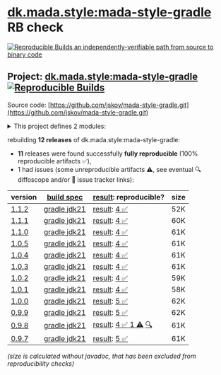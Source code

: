 [dk.mada.style:mada-style-gradle](https://central.sonatype.com/artifact/dk.mada.style/mada-style-gradle/versions) RB check
=======

[![Reproducible Builds](https://reproducible-builds.org/images/logos/rb.svg) an independently-verifiable path from source to binary code](https://reproducible-builds.org/)

## Project: [dk.mada.style:mada-style-gradle](https://central.sonatype.com/artifact/dk.mada.style/mada-style-gradle/versions) [![Reproducible Builds](https://img.shields.io/endpoint?url=https://raw.githubusercontent.com/jvm-repo-rebuild/reproducible-central/master/content/dk/mada/style/mada-style-gradle/badge.json)](https://github.com/jvm-repo-rebuild/reproducible-central/blob/master/content/dk/mada/style/mada-style-gradle/README.md)

Source code: [https://github.com/jskov/mada-style-gradle.git](https://github.com/jskov/mada-style-gradle.git)

<details><summary>This project defines 2 modules:</summary>

* [dk.mada.style:dk.mada.style.gradle.plugin](https://central.sonatype.com/artifact/dk.mada.style/dk.mada.style.gradle.plugin/overview)
* [dk.mada.style:mada-style-gradle](https://central.sonatype.com/artifact/dk.mada.style/mada-style-gradle/overview)
</details>

rebuilding **12 releases** of dk.mada.style:mada-style-gradle:
- **11** releases were found successfully **fully reproducible** (100% reproducible artifacts :white_check_mark:),
- 1 had issues (some unreproducible artifacts :warning:, see eventual :mag: diffoscope and/or :memo: issue tracker links):

| version | [build spec](/BUILDSPEC.md) | [result](https://reproducible-builds.org/docs/jvm/): reproducible? | size |
| -- | --------- | ------ | -- |
| [1.1.2](https://central.sonatype.com/artifact/dk.mada.style/mada-style-gradle/1.1.2/pom) | [gradle jdk21](mada-style-gradle-1.1.2.buildspec) | [result](mada-style-gradle-1.1.2.buildinfo): [4 :white_check_mark: ](mada-style-gradle-1.1.2.buildcompare) | 52K |
| [1.1.1](https://central.sonatype.com/artifact/dk.mada.style/mada-style-gradle/1.1.1/pom) | [gradle jdk21](mada-style-gradle-1.1.1.buildspec) | [result](mada-style-gradle-1.1.1.buildinfo): [4 :white_check_mark: ](mada-style-gradle-1.1.1.buildcompare) | 60K |
| [1.1.0](https://central.sonatype.com/artifact/dk.mada.style/mada-style-gradle/1.1.0/pom) | [gradle jdk21](mada-style-gradle-1.1.0.buildspec) | [result](mada-style-gradle-1.1.0.buildinfo): [4 :white_check_mark: ](mada-style-gradle-1.1.0.buildcompare) | 61K |
| [1.0.5](https://central.sonatype.com/artifact/dk.mada.style/mada-style-gradle/1.0.5/pom) | [gradle jdk21](mada-style-gradle-1.0.5.buildspec) | [result](mada-style-gradle-1.0.5.buildinfo): [4 :white_check_mark: ](mada-style-gradle-1.0.5.buildcompare) | 61K |
| [1.0.4](https://central.sonatype.com/artifact/dk.mada.style/mada-style-gradle/1.0.4/pom) | [gradle jdk21](mada-style-gradle-1.0.4.buildspec) | [result](mada-style-gradle-1.0.4.buildinfo): [4 :white_check_mark: ](mada-style-gradle-1.0.4.buildcompare) | 61K |
| [1.0.3](https://central.sonatype.com/artifact/dk.mada.style/mada-style-gradle/1.0.3/pom) | [gradle jdk21](mada-style-gradle-1.0.3.buildspec) | [result](mada-style-gradle-1.0.3.buildinfo): [4 :white_check_mark: ](mada-style-gradle-1.0.3.buildcompare) | 61K |
| [1.0.2](https://central.sonatype.com/artifact/dk.mada.style/mada-style-gradle/1.0.2/pom) | [gradle jdk21](mada-style-gradle-1.0.2.buildspec) | [result](mada-style-gradle-1.0.2.buildinfo): [4 :white_check_mark: ](mada-style-gradle-1.0.2.buildcompare) | 59K |
| [1.0.1](https://central.sonatype.com/artifact/dk.mada.style/mada-style-gradle/1.0.1/pom) | [gradle jdk21](mada-style-gradle-1.0.1.buildspec) | [result](mada-style-gradle-1.0.1.buildinfo): [4 :white_check_mark: ](mada-style-gradle-1.0.1.buildcompare) | 58K |
| [1.0.0](https://central.sonatype.com/artifact/dk.mada.style/mada-style-gradle/1.0.0/pom) | [gradle jdk21](mada-style-gradle-1.0.0.buildspec) | [result](mada-style-gradle-1.0.0.buildinfo): [5 :white_check_mark: ](mada-style-gradle-1.0.0.buildcompare) | 62K |
| [0.9.9](https://central.sonatype.com/artifact/dk.mada.style/mada-style-gradle/0.9.9/pom) | [gradle jdk21](mada-style-gradle-0.9.9.buildspec) | [result](mada-style-gradle-0.9.9.buildinfo): [5 :white_check_mark: ](mada-style-gradle-0.9.9.buildcompare) | 62K |
| [0.9.8](https://central.sonatype.com/artifact/dk.mada.style/mada-style-gradle/0.9.8/pom) | [gradle jdk21](mada-style-gradle-0.9.8.buildspec) | [result](mada-style-gradle-0.9.8.buildinfo): [4 :white_check_mark:  1 :warning:](mada-style-gradle-0.9.8.buildcompare) [:mag:](mada-style-gradle-0.9.8.diffoscope) | 61K |
| [0.9.7](https://central.sonatype.com/artifact/dk.mada.style/mada-style-gradle/0.9.7/pom) | [gradle jdk21](mada-style-gradle-0.9.7.buildspec) | [result](mada-style-gradle-0.9.7.buildinfo): [5 :white_check_mark: ](mada-style-gradle-0.9.7.buildcompare) | 61K |

<i>(size is calculated without javadoc, that has been excluded from reproducibility checks)</i>
